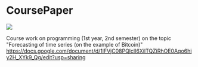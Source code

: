 # CoursePaper
![](https://github.com/MeikoFudo/CoursePaper/assets/80260272/449af64e-1aee-4151-bd61-7347618d35af)

Course work on programming (1st year, 2nd semester) on the topic "Forecasting of time series (on the example of Bitcoin)"
https://docs.google.com/document/d/1lFVjC08PQlclI6XilTQZiRhOE0Aqo6hiy2H_XYk9_Qg/edit?usp=sharing
